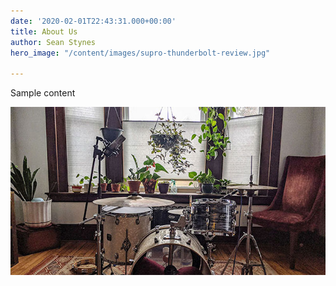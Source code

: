 ```yaml
---
date: '2020-02-01T22:43:31.000+00:00'
title: About Us
author: Sean Stynes
hero_image: "/content/images/supro-thunderbolt-review.jpg"

---
```

Sample content

![Purple Orange Studios](/content/images/post-2.jpg)